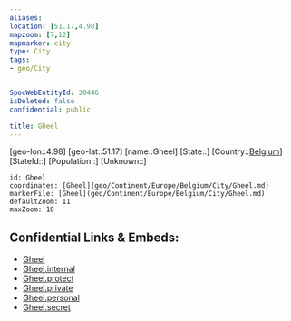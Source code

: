 ```yaml
---
aliases: 
location: [51.17,4.98]
mapzoom: [7,12] 
mapmarker: city 
type: City
tags:
- geo/City


SpocWebEntityId: 30446
isDeleted: false
confidential: public

title: Gheel
---
```

[geo-lon::4.98]
[geo-lat::51.17]
[name::Gheel]
[State::]
[Country::[Belgium](geo/Continent/Europe/Belgium.md)]
[StateId::]
[Population::]
[Unknown::]


```leaflet
id: Gheel
coordinates: [Gheel](geo/Continent/Europe/Belgium/City/Gheel.md)
markerFile: [Gheel](geo/Continent/Europe/Belgium/City/Gheel.md)
defaultZoom: 11 
maxZoom: 18
```


## Confidential Links & Embeds: 
- [Gheel](../../../../../../_public/geo/Continent/Europe/Belgium/City/Gheel.md) 
- [Gheel.internal](../../../../../../_internal/geo/Continent/Europe/Belgium/City/Gheel.internal.md) 
- [Gheel.protect](../../../../../../_protect/geo/Continent/Europe/Belgium/City/Gheel.protect.md) 
- [Gheel.private](../../../../../../_private/geo/Continent/Europe/Belgium/City/Gheel.private.md) 
- [Gheel.personal](../../../../../../_personal/geo/Continent/Europe/Belgium/City/Gheel.personal.md) 
- [Gheel.secret](../../../../../../_secret/geo/Continent/Europe/Belgium/City/Gheel.secret.md) 
